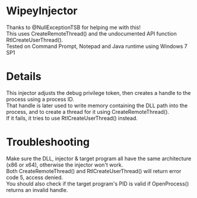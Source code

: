 # WipeyInjector

Thanks to @NullExceptionTSB for helping me with this!\
This uses CreateRemoteThread() and the undocumented API function RtlCreateUserThread().\
Tested on Command Prompt, Notepad and Java runtime using Windows 7 SP1

# Details

This injector adjusts the debug privilege token, then creates a handle to the process using a process ID.\
That handle is later used to write memory containing the DLL path into the process, and to create a thread for it using CreateRemoteThread().\
If it fails, it tries to use RtlCreateUserThread() instead.

# Troubleshooting

Make sure the DLL, injector & target program all have the same architecture (x86 or x64), otherwise the injector won't work.\
Both CreateRemoteThread() and RtlCreateUserThread() will return error code 5, access denied.\
You should also check if the target program's PID is valid if OpenProcess() returns an invalid handle.
